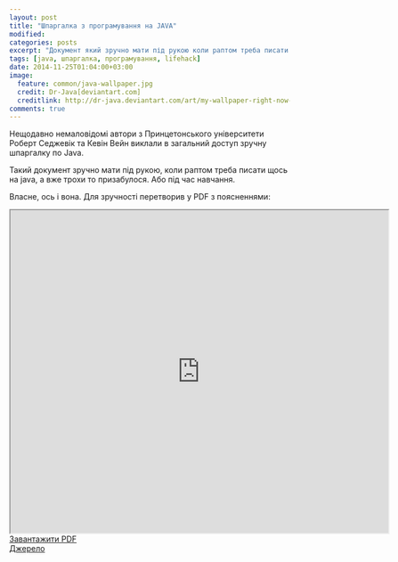 ```yaml
---
layout: post
title: "Шпаргалка з програмування на JAVA"
modified:
categories: posts
excerpt: "Документ який зручно мати під рукою коли раптом треба писати щось на java"
tags: [java, шпаргалка, програмування, lifehack]
date: 2014-11-25T01:04:00+03:00
image:
  feature: common/java-wallpaper.jpg
  credit: Dr-Java[deviantart.com]
  creditlink: http://dr-java.deviantart.com/art/my-wallpaper-right-now-112723888
comments: true
---
```


Нещодавно немаловідомі автори з Принцетонського університети Роберт Седжевік та Кевін Вейн виклали в загальний доступ зручну шпаргалку по Java.

Такий документ зручно мати під рукою, коли раптом треба писати щось на java, а вже трохи то призабулося. Або під час навчання.

Власне, ось і вона. Для зручності перетворив у PDF з поясненнями:

<iframe src="https://docs.google.com/file/d/0B_G9EMOg6TGwbWl1WkU5RVliblk/preview" width="679" height="580"></iframe>

<br/>
<a markdown="0" href="https://drive.google.com/file/d/0B_G9EMOg6TGwbWl1WkU5RVliblk/view?usp=sharing" class="btn">Завантажити PDF</a> <br/>
<a markdown="0" href="http://introcs.cs.princeton.edu/java/11cheatsheet/" class="btn">Джерело</a>